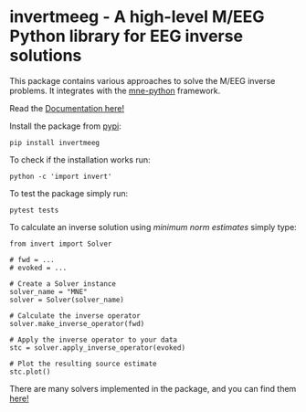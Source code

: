 # **invertmeeg** - A high-level M/EEG Python library for EEG inverse solutions

This package contains various approaches to solve the M/EEG inverse problems. It
integrates with the [mne-python](https://mne.tools) framework.

Read the [Documentation here!](https://lukethehecker.github.io/invert/)

Install the package from [pypi](https://pypi.org/project/invertmeeg/):

```
pip install invertmeeg
```

To check if the installation works run:

```
python -c 'import invert'
```

To test the package simply run:

```
pytest tests
```

To calculate an inverse solution using *minimum norm estimates* simply type:

```
from invert import Solver

# fwd = ...
# evoked = ...

# Create a Solver instance
solver_name = "MNE"
solver = Solver(solver_name)

# Calculate the inverse operator
solver.make_inverse_operator(fwd)

# Apply the inverse operator to your data
stc = solver.apply_inverse_operator(evoked)

# Plot the resulting source estimate
stc.plot()
```

There are many solvers implemented in the package, and you can find them
[here!](https://lukethehecker.github.io/invert/content/solvers.html)
